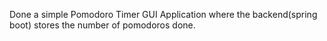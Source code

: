 Done a simple Pomodoro Timer GUI Application where the backend(spring boot) stores the number of pomodoros done.
